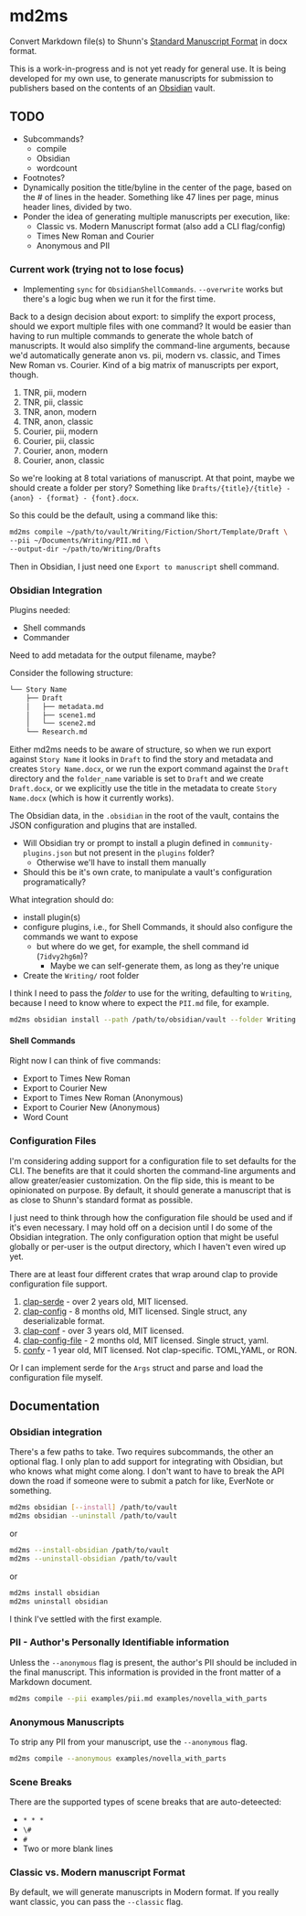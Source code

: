 # md2ms

Convert Markdown file(s) to Shunn's [Standard Manuscript Format](https://www.shunn.net/format/story/1/) in docx format.

This is a work-in-progress and is not yet ready for general use. It is being developed for my own use, to generate manuscripts for submission to publishers based on the contents of an [Obsidian](https://obsidian.md/) vault.

## TODO

- Subcommands?
  - compile
  - Obsidian
  - wordcount
- Footnotes?
- Dynamically position the title/byline in the center of the page, based on the # of lines in the header. Something like 47 lines per page, minus header lines, divided by two.
- Ponder the idea of generating multiple manuscripts per execution, like:
	- Classic vs. Modern Manuscript format (also add a CLI flag/config)
	- Times New Roman and Courier
	- Anonymous and PII

### Current work (trying not to lose focus)

- Implementing `sync` for `ObsidianShellCommands`. `--overwrite` works but there's a logic bug when we run it for the first time.

Back to a design decision about export: to simplify the export process, should we export multiple files with one command?
It would be easier than having to run multiple commands to generate the whole batch of manuscripts.
It would also simplify the command-line arguments, because we'd automatically generate anon vs. pii, modern vs. classic, and Times New Roman vs. Courier. Kind of a big matrix of manuscripts per export, though.

1. TNR, pii, modern
2. TNR, pii, classic
3. TNR, anon, modern
4. TNR, anon, classic
5. Courier, pii, modern
6. Courier, pii, classic
7. Courier, anon, modern
8. Courier, anon, classic

So we're looking at 8 total variations of manuscript. At that point, maybe we should create a folder per story? Something like `Drafts/{title}/{title} - {anon} - {format} - {font}.docx`.

So this could be the default, using a command like this:

```bash
md2ms compile ~/path/to/vault/Writing/Fiction/Short/Template/Draft \
--pii ~/Documents/Writing/PII.md \
--output-dir ~/path/to/Writing/Drafts
```

Then in Obsidian, I just need one `Export to manuscript` shell command.

### Obsidian Integration

Plugins needed:
- Shell commands
- Commander

Need to add metadata for the output filename, maybe?

Consider the following structure:

```bash
└── Story Name
    ├── Draft
    │   ├── metadata.md
    │   ├── scene1.md
    │   └── scene2.md
    └── Research.md
```

Either md2ms needs to be aware of structure, so when we run export against `Story Name` it looks in `Draft` to find the story and metadata and creates `Story Name.docx`, or we run the export command against the `Draft` directory and the `folder_name` variable is set to `Draft` and we create `Draft.docx`, or we explicitly use the title in the metadata to create `Story Name.docx` (which is how it currently works).

The Obsidian data, in the `.obsidian` in the root of the vault, contains the JSON configuration and plugins that are installed.

- Will Obsidian try or prompt to install a plugin defined in `community-plugins.json` but not present in the `plugins` folder?
  - Otherwise we'll have to install them manually
- Should this be it's own crate, to manipulate a vault's configuration programatically?

What integration should do:
- install plugin(s)
- configure plugins, i.e., for Shell Commands, it should also configure the commands we want to expose
  - but where do we get, for example, the shell command id (`7idvy2hg6m`)?
    - Maybe we can self-generate them, as long as they're unique
- Create the `Writing/` root folder


I think I need to pass the _folder_ to use for the writing, defaulting to `Writing`, because I need to know where to expect the `PII.md` file, for example.
```bash
md2ms obsidian install --path /path/to/obsidian/vault --folder Writing
```

#### Shell Commands

Right now I can think of five commands:

- Export to Times New Roman
- Export to Courier New
- Export to Times New Roman (Anonymous)
- Export to Courier New (Anonymous)
- Word Count


### Configuration Files

I'm considering adding support for a configuration file to set defaults for the CLI. The benefits are that it could shorten the command-line arguments and allow greater/easier customization. On the flip side, this is meant to be opinionated on purpose. By default, it should generate a manuscript that is as close to Shunn's standard format as possible.

I just need to think through how the configuration file should be used and if it's even necessary. I may hold off on a decision until I do some of the Obsidian integration. The only configuration option that might be useful globally or per-user is the output directory, which I haven't even wired up yet.

There are at least four different crates that wrap around clap to provide configuration file support.

1. [clap-serde](https://crates.io/crates/clap-serde) - over 2 years old, MIT licensed.
2. [clap-config](https://crates.io/crates/clap_config) - 8 months old, MIT licensed. Single struct, any deserializable format.
3. [clap-conf](https://crates.io/crates/clap_conf) - over 3 years old, MIT licensed.
4. [clap-config-file](https://crates.io/crates/clap-config-file) - 2 months old, MIT licensed. Single struct, yaml.
5. [confy](https://crates.io/crates/confy) - 1 year old, MIT licensed. Not clap-specific. TOML,YAML, or RON.

Or I can implement serde for the `Args` struct and parse and load the configuration file myself.

## Documentation

### Obsidian integration

There's a few paths to take. Two requires subcommands, the other an optional flag. I only plan to add support for integrating with Obsidian, but who knows what might come along. I don't want to have to break the API down the road if someone were to submit a patch for like, EverNote or something.

```bash
md2ms obsidian [--install] /path/to/vault
md2ms obsidian --uninstall /path/to/vault
```

or

```bash
md2ms --install-obsidian /path/to/vault
md2ms --uninstall-obsidian /path/to/vault
```

or

```bash
md2ms install obsidian
md2ms uninstall obsidian
```

I think I've settled with the first example.

### PII - Author's Personally Identifiable information

Unless the `--anonymous` flag is present, the author's PII should be included in the final manuscript. This information is provided in the front matter of a Markdown document.

```bash
md2ms compile --pii examples/pii.md examples/novella_with_parts
```

### Anonymous Manuscripts

To strip any PII from your manuscript, use the `--anonymous` flag.

```bash
md2ms compile --anonymous examples/novella_with_parts
```

### Scene Breaks

There are the supported types of scene breaks that are auto-deteected:
- `* * *`
- `\#`
- `#`
- Two or more blank lines

### Classic vs. Modern manuscript Format

By default, we will generate manuscripts in Modern format. If you really want classic, you can pass the `--classic` flag.
